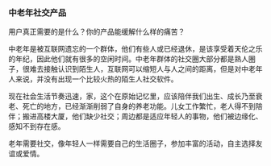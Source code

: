### 中老年社交产品

用户真正需要的是什么？你的产品能缓解什么样的痛苦？

中老年是被互联网遗忘的一个群体，他们有些人或已经退休，是该享受着天伦之乐的年纪，因此他们就有很多的空闲时间。中老年群体的社交圈大部分都是熟人圈子，很难去接触认识到陌生人，互联网可以缩短人与人之间的距离，但是对中老年人来说，并没有出现一个比较火热的陌生人社交软件。

现在社会生活节奏迅速，家，这个在原始记忆里，应该陪伴我们出生、成长乃至衰老、死亡的地方，已经渐渐削弱了自身的养老功能。儿女工作繁忙，老人得不到陪伴；搬进高楼大厦，他们缺少社交；周边都是适应年轻人的事物，他们被边缘化、感知不到存在感。

老年需要社交，像年轻人一样需要自己的生活圈子，参加丰富的活动，自主选择友谊或爱情。